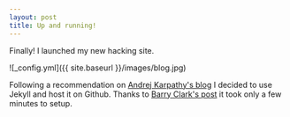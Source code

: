 ```yaml
---
layout: post
title: Up and running!
---
```


Finally! I launched my new hacking site. 

![_config.yml]({{ site.baseurl }}/images/blog.jpg)

Following a recommendation on [Andrej Karpathy's blog](https://karpathy.github.io/2014/07/01/switching-to-jekyll/) I decided to use Jekyll and host it on Github.
Thanks to [Barry Clark's post](http://www.smashingmagazine.com/2014/08/01/build-blog-jekyll-github-pages/) it took only a few minutes to setup. 

